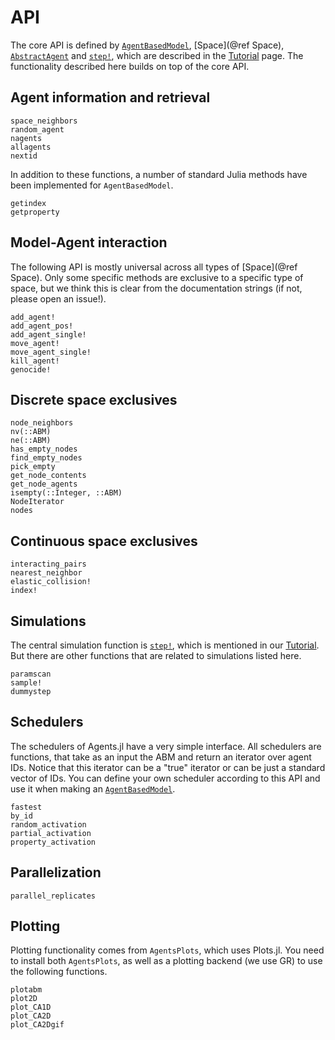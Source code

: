 # API

The core API is defined by [`AgentBasedModel`](@ref), [Space](@ref Space), [`AbstractAgent`](@ref) and [`step!`](@ref), which are described in the [Tutorial](@ref) page. The functionality described here builds on top of the core API.

## Agent information and retrieval
```@docs
space_neighbors
random_agent
nagents
allagents
nextid
```
In addition to these functions, a number of standard Julia methods have been implemented for `AgentBasedModel`.
```@docs
getindex
getproperty
```

## Model-Agent interaction
The following API is mostly universal across all types of [Space](@ref Space).
Only some specific methods are exclusive to a specific type of space, but we think
this is clear from the documentation strings (if not, please open an issue!).
```@docs
add_agent!
add_agent_pos!
add_agent_single!
move_agent!
move_agent_single!
kill_agent!
genocide!
```

## Discrete space exclusives
```@docs
node_neighbors
nv(::ABM)
ne(::ABM)
has_empty_nodes
find_empty_nodes
pick_empty
get_node_contents
get_node_agents
isempty(::Integer, ::ABM)
NodeIterator
nodes
```

## Continuous space exclusives
```@docs
interacting_pairs
nearest_neighbor
elastic_collision!
index!
```
## Simulations
The central simulation function is [`step!`](@ref), which is mentioned in our [Tutorial](@ref).
But there are other functions that are related to simulations listed here.
```@docs
paramscan
sample!
dummystep
```

## Schedulers
The schedulers of Agents.jl have a very simple interface. All schedulers are functions,
that take as an input the ABM and return an iterator over agent IDs.
Notice that this iterator can be a "true" iterator or can be just a standard vector of IDs.
You can define your own scheduler according to this API and use it when making an [`AgentBasedModel`](@ref).
```@docs
fastest
by_id
random_activation
partial_activation
property_activation
```

## Parallelization

```@docs
parallel_replicates
```

## Plotting
Plotting functionality comes from `AgentsPlots`, which uses Plots.jl. You need to install both `AgentsPlots`, as well as a plotting backend (we use GR) to use the following functions.

```@docs
plotabm
plot2D
plot_CA1D
plot_CA2D
plot_CA2Dgif
```
